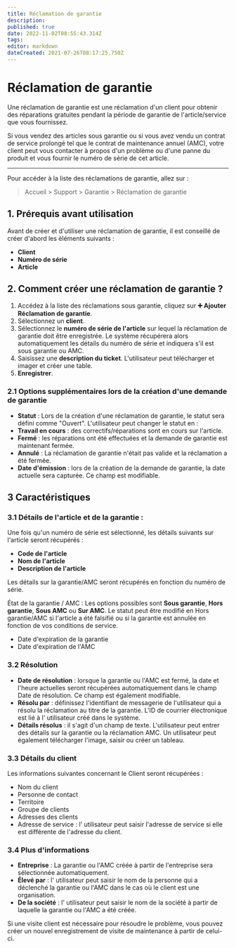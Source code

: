 ```yaml
---
title: Réclamation de garantie
description: 
published: true
date: 2022-11-02T08:55:43.314Z
tags: 
editor: markdown
dateCreated: 2021-07-26T08:17:25.750Z
---
```


# Réclamation de garantie

Une réclamation de garantie est une réclamation d'un client pour obtenir des réparations gratuites pendant la période de garantie de l'article/service que vous fournissez.

Si vous vendez des articles sous garantie ou si vous avez vendu un contrat de service prolongé tel que le contrat de maintenance annuel (AMC), votre client peut vous contacter à propos d'un problème ou d'une panne du produit et vous fournir le numéro de série de cet article.

---

Pour accéder à la liste des réclamations de garantie, allez sur :

> Accueil > Support > Garantie > Réclamation de garantie

## 1. Prérequis avant utilisation

Avant de créer et d'utiliser une réclamation de garantie, il est conseillé de créer d'abord les éléments suivants :

- **Client**
- **Numéro de série**
- **Article**

## 2. Comment créer une réclamation de garantie ?

1. Accédez à la liste des réclamations sous garantie, cliquez sur **:heavy_plus_sign: Ajouter Réclamation de garantie**.
2. Sélectionnez un **client**.
3. Sélectionnez le **numéro de série de l'article** sur lequel la réclamation de garantie doit être enregistrée. Le système récupérera alors automatiquement les détails du numéro de série et indiquera s'il est sous garantie ou AMC.
4. Saisissez une **description du ticket**. L'utilisateur peut télécharger et imager et créer une table.
5. **Enregistrer**.

### 2.1 Options supplémentaires lors de la création d'une demande de garantie

- **Statut** : Lors de la création d'une réclamation de garantie, le statut sera défini comme "Ouvert". L'utilisateur peut changer le statut en :
- **Travail en cours** : des correctifs/réparations sont en cours sur l'article.
- **Fermé** : les réparations ont été effectuées et la demande de garantie est maintenant fermée.
- **Annulé** : La réclamation de garantie n'était pas valide et la réclamation a été fermée.
- **Date d'émission** : lors de la création de la demande de garantie, la date actuelle sera capturée. Ce champ est modifiable.

## 3 Caractéristiques

### 3.1 Détails de l'article et de la garantie :

Une fois qu'un numéro de série est sélectionné, les détails suivants sur l'article seront récupérés :

- **Code de l'article**
- **Nom de l'article**
- **Description de l'article**

Les détails sur la garantie/AMC seront récupérés en fonction du numéro de série.

État de la garantie / AMC : Les options possibles sont **Sous garantie**, **Hors garantie**, **Sous AMC** ou **Sur AMC**. Le statut peut être modifié en Hors garantie/AMC si l'article a été falsifié ou si la garantie est annulée en fonction de vos conditions de service.

- Date d'expiration de la garantie
- Date d'expiration de l'AMC

### 3.2 Résolution

- **Date de résolution** : lorsque la garantie ou l'AMC est fermé, la date et l'heure actuelles seront récupérées automatiquement dans le champ Date de résolution. Ce champ est également modifiable.
- **Résolu par** : définissez l'identifiant de messagerie de l'utilisateur qui a résolu la réclamation au titre de la garantie. L'ID de courrier électronique est lié à l' utilisateur créé dans le système.
- **Détails résolus** : il s'agit d'un champ de texte. L'utilisateur peut entrer des détails sur la garantie ou la réclamation AMC. Un utilisateur peut également télécharger l'image, saisir ou créer un tableau.

### 3.3 Détails du client

Les informations suivantes concernant le Client seront récupérées :

- Nom du client
- Personne de contact
- Territoire
- Groupe de clients
- Adresses des clients
- Adresse de service : l' utilisateur peut saisir l'adresse de service si elle est différente de l'adresse du client.

### 3.4 Plus d'informations

- **Entreprise** : La garantie ou l'AMC créée à partir de l'entreprise sera sélectionnée automatiquement.
- **Élevé par** : l' utilisateur peut saisir le nom de la personne qui a déclenché la garantie ou l'AMC dans le cas où le client est une organisation.
- **De la société** : l' utilisateur peut saisir le nom de la société à partir de laquelle la garantie ou l'AMC a été créée.

Si une visite client est nécessaire pour résoudre le problème, vous pouvez créer un nouvel enregistrement de visite de maintenance à partir de celui-ci.